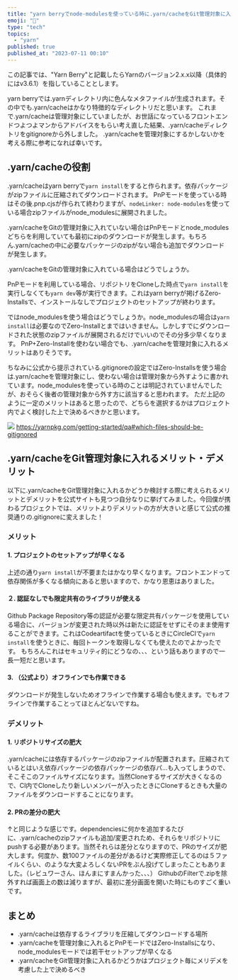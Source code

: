 ```yaml
---
title: "yarn berryでnode-modulesを使っている時に.yarn/cacheをGit管理対象に入れるか入れないか"
emoji: "🍓"
type: "tech"
topics:
  - "yarn"
published: true
published_at: "2023-07-11 00:10"
---
```


この記事では、"Yarn Berry"と記載したらYarnのバージョン2.x.x以降（具体的にはv3.6.1）を指していることとします。

yarn berryでは.yarnディレクトリ内に色んなメタファイルが生成されます。その中でも.yarn/cacheはかなり特徴的なディレクトリだと思います。
これまで.yarn/cacheは管理対象にしていましたが、お世話になっているフロントエンドつよつよマンからアドバイスをもらい考え直した結果、.yarn/cacheディレクトリをgitignoreから外しました。
.yarn/cacheを管理対象にするかしないかを考える際に参考になれば幸いです。

## .yarn/cacheの役割

.yarn/cacheはyarn berryで`yarn install`をすると作られます。依存パッケージがzipファイルに圧縮されてダウンロードされます。
PnPモードを使っている時はその後.pnp.cjsが作られて終わりますが、`nodeLinker: node-modules`を使っている場合zipファイルがnode_modulesに展開されました。

.yarn/cacheをGitの管理対象に入れていない場合はPnPモードとnode_modulesどちらを利用していても最初にzipのダウンロードが発生します。もちろん.yarn/cacheの中に必要なパッケージのzipがない場合も追加でダウンロードが発生します。

.yarn/cacheをGitの管理対象に入れている場合はどうでしょうか。

PnPモードを利用している場合、リポジトリをCloneした時点で`yarn install`を実行しなくても`yarn dev`等が実行できます。これはyarn berryが掲げるZero-Installsで、インストールなしでプロジェクトのセットアップが終わります。

ではnode_modulesを使う場合はどうでしょうか。node_modulesの場合は`yarn install`は必要なのでZero-Installとまではいきません。しかしすでにダウンロードされた状態のzipファイルが展開されるだけでいいのでその分多少早くなります。
PnP+Zero-Installを使わない場合でも、.yarn/cacheを管理対象に入れるメリットはありそうです。

ちなみに公式から提示されている.gitignoreの設定ではZero-Installsを使う場合は.yarn/cacheを管理対象にし、使わない場合は管理対象から外すように書かれています。node_modulesを使っている時のことは明記されていませんでしたが、おそらく後者の管理対象から外す方に該当すると思われます。
ただ上記のように一定のメリットはあると思ったので、どちらを選択するかはプロジェクト内でよく検討した上で決めるべきかと思います。

![](https://storage.googleapis.com/zenn-user-upload/9bc03ab04904-20230710.png)
https://yarnpkg.com/getting-started/qa#which-files-should-be-gitignored

## .yarn/cacheをGit管理対象に入れるメリット・デメリット

以下に.yarn/cacheをGit管理対象に入れるかどうか検討する際に考えられるメリットとデメリットを公式サイトも見つつ自分なりに挙げてみました。今回僕が携わるプロジェクトでは、メリットよりデメリットの方が大きいと感じて公式の推奨通りの.gitignoreに変えました！

### メリット

#### 1. プロジェクトのセットアップが早くなる

上述の通り`yarn install`が不要またはかなり早くなります。フロントエンドって依存関係が多くなる傾向にあると思いますので、かなり恩恵はありました。

#### ２. 認証なしでも限定共有のライブラリが使える

Github Package Repository等の認証が必要な限定共有パッケージを使用している場合に、バージョンが変更された時以外は新たに認証をせずにそのまま使用することができます。これはCodeartifactを使っているときにCircleCIで`yarn install`を使うときに、毎回トークンを取得しなくても使えたのでよかったです。
もちろんこれはセキュリティ的にどうなの、、、という話もありますので一長一短だと思います。

#### 3. （公式より）オフラインでも作業できる

ダウンロードが発生しないためオフラインで作業する場合も使えます。でもオフラインで作業することってほとんどないですね。

### デメリット

#### 1. リポジトリサイズの肥大

.yarn/cacheには依存するパッケージのzipファイルが配置されます。圧縮されているとはいえ依存パッケージの依存パッケージの依存パ...も入ってしまうので、そこそこのファイルサイズになります。当然Cloneするサイズが大きくなるので、CI内でCloneしたり新しいメンバーが入ったときにCloneするときも大量のファイルをダウンロードすることになります。

#### 2. PRの差分の肥大

↑と同じような感じです。dependenciesに何かを追加するたびに、.yarn/cacheのzipファイルも追加/変更されため、それらをリポジトリにpushする必要があります。当然それらは差分となりますので、PRのサイズが肥大します。何度か、数100ファイルの差分があるけど実際修正してるのは５ファイルくらい、のような大変よろしくないPRをぶん投げてしまったこともありました。（レビュワーさん、ほんまにすまんかった、、、）
GithubのFilterで.zipを除外すれば画面上の数は減りますが、最初に差分画面を開いた時にものすごく重いです。

## まとめ

- .yarn/cacheは依存するライブラリを圧縮してダウンロードする場所
- .yarn/cacheを管理対象に入れるとPnPモードではZero-Installsになり、node_modulesモードでは若干セットアップが早くなる
- .yarn/cacheをGit管理対象に入れるかどうかはプロジェクト毎にメリデメを考慮した上で決めるべき